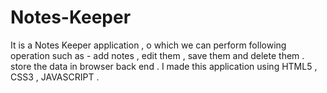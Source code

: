 # Notes-Keeper

It is a Notes Keeper application , o   which we can perform following operation such as -  add notes , edit them , save them and delete them .
store the data in browser back end . I made this application using HTML5 , CSS3 , JAVASCRIPT .
